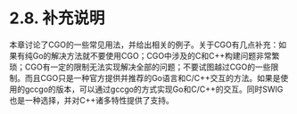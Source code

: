 # 2.8. 补充说明

本章讨论了CGO的一些常见用法，并给出相关的例子。关于CGO有几点补充：如果有纯Go的解决方法就不要使用CGO；CGO中涉及的C和C++构建问题非常繁琐；CGO有一定的限制无法实现解决全部的问题；不要试图越过CGO的一些限制。而且CGO只是一种官方提供并推荐的Go语言和C/C++交互的方法。如果是使用的gccgo的版本，可以通过gccgo的方式实现Go和C/C++的交互。同时SWIG也是一种选择，并对C++诸多特性提供了支持。

